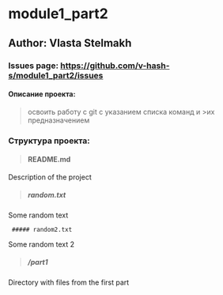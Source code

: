# module1_part2

## Author: Vlasta Stelmakh

### Issues page: https://github.com/v-hash-s/module1_part2/issues

#### Описание проекта:

>освоить работу с git с указанием списка команд и >их предназначением

### Структура проекта:

> #### README.md
  
  Description of the project

> ##### random.txt
  
  Some random text 

` ##### random2.txt`

  Some random text 2

> ##### /part1

 Directory with files from the first part


